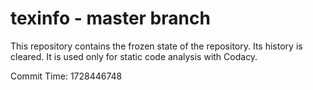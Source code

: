 # texinfo - master branch

This repository contains the frozen state of the repository.
Its history is cleared. It is used only for static code
analysis with Codacy.

Commit Time: 1728446748